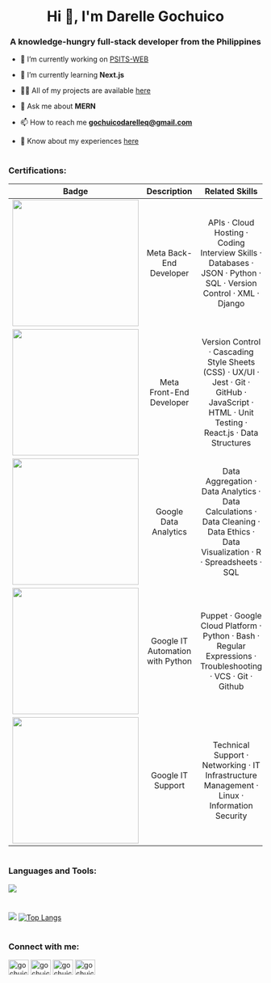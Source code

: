 <h1 align="center">Hi 👋, I'm Darelle Gochuico</h1>
<h3 align="center">A knowledge-hungry full-stack developer from the Philippines</h3>

- 🔭 I’m currently working on [PSITS-WEB](https://github.com/PSITS-UC-MAIN/PSITS-WEB)

- 🌱 I’m currently learning **Next.js**

- 👨‍💻 All of my projects are available [here](https://gochuicod.github.io/pages/gallery.html)

- 💬 Ask me about **MERN**

- 📫 How to reach me **gochuicodarelleq@gmail.com**

- 📄 Know about my experiences [here](https://drive.google.com/file/d/1nU1a2pgAlr7f22wL5Hsilv6QBmwOfAOu/view?usp=sharing)

#

<h3 align="left">Certifications:</h3>

<table>
  <thead>
    <tr>
      <th>Badge</th>
      <th>Description</th>
      <th>Related Skills</th>
    </tr>
  </thead>
  <tbody>
    <tr>
      <td align="center">
        <a href="https://www.credly.com/badges/b4387cc9-d37d-40f1-b4d5-e65c41401d5d/public_url" target="_blank">
          <img src="https://images.credly.com/size/340x340/images/4d81763c-b917-4ab9-92be-103af95c0a21/image.png" width=250/>
        </a>
      </td>
      <td align="center">Meta Back-End Developer</td>
      <td align="center">APIs · Cloud Hosting · Coding Interview Skills · Databases · JSON · Python · SQL · Version Control · XML · Django
      </td>
    </tr>
    <tr>
      <td align="center">
        <a href="https://www.credly.com/badges/b610906a-5429-4e46-9f43-cf2b37cefa1c/public_url" target="_blank">
          <img src="https://images.credly.com/size/340x340/images/e91ed0b0-842b-417f-8d2f-b07535febdda/image.png" width=250/>
        </a>
      </td>
      <td align="center">Meta Front-End Developer</td>
      <td align="center">Version Control · Cascading Style Sheets (CSS) · UX/UI · Jest · Git · GitHub · JavaScript · HTML · Unit Testing · React.js · Data Structures</td>
    </tr>
    <tr>
      <td align="center">
        <a href="https://www.credly.com/badges/104a2c8d-13fd-410b-b872-6710db217b8a/public_url" target="_blank">
          <img src="https://images.credly.com/size/340x340/images/d41de2b7-cbc2-47ec-bcf1-ebecbe83872f/GCC_badge_DA_1000x1000.png" width=250/>
        </a>
      </td>
      <td align="center">Google Data Analytics</td>
      <td align="center">Data Aggregation · Data Analytics · Data Calculations · Data Cleaning · Data Ethics · Data Visualization · R · Spreadsheets · SQL</td>
    </tr>
    <tr>
      <td align="center">
        <a href="https://www.credly.com/badges/aa9ea310-ea73-4c82-a090-4d0e009e6cb1/public_url" target="_blank">
          <img src="https://images.credly.com/size/340x340/images/efbdc0d6-b46e-4e3c-8cf8-2314d8a5b971/GCC_badge_python_1000x1000.png" width=250/>
        </a>
      </td>
      <td align="center">Google IT Automation with Python</td>
      <td align="center">Puppet · Google Cloud Platform · Python · Bash · Regular Expressions · Troubleshooting · VCS · Git · Github</td>
    </tr>
    <tr>
      <td align="center">
        <a href="https://www.credly.com/badges/f4361e30-a2f9-402d-a005-5e9f515c9854/public_url" target="_blank">
          <img src="https://images.credly.com/size/340x340/images/fb97a12f-c0f1-4f37-9b7d-4a830199fe84/GCC_badge_IT_Support_1000x1000.png" width=250/>
        </a>
      </td>
      <td align="center">Google IT Support</td>
      <td align="center">Technical Support · Networking · IT Infrastructure Management · Linux · Information Security</td>
    </tr>
  </tbody>
</table>

#

<h3 align="left">Languages and Tools:</h3>

[![](https://skillicons.dev/icons?i=html,css,js,ts,mongodb,express,react,nodejs,php,python,flask,mysql,git,bootstrap,tailwind,c,java,jquery,bash,linux,figma,vim,vscode,django)](https://skillicons.dev)

#

![](https://github-readme-stats.vercel.app/api?username=gochuicod&show_icons=true&theme=transparent&hide_title=true)
[![Top Langs](https://github-readme-stats.vercel.app/api/top-langs/?username=anuraghazra&layout=compact)](https://github.com/anuraghazra/github-readme-stats)

#

<h3 align="left">Connect with me:</h3>
<p align="left">
<a href="https://twitter.com/gochuicod" target="blank"><img align="center" src="https://raw.githubusercontent.com/rahuldkjain/github-profile-readme-generator/master/src/images/icons/Social/twitter.svg" alt="gochuicod" height="30" width="40" /></a>
<a href="https://linkedin.com/in/gochuicod" target="blank"><img align="center" src="https://raw.githubusercontent.com/rahuldkjain/github-profile-readme-generator/master/src/images/icons/Social/linked-in-alt.svg" alt="gochuicod" height="30" width="40" /></a>
<a href="https://fb.com/gochuicodd" target="blank"><img align="center" src="https://raw.githubusercontent.com/rahuldkjain/github-profile-readme-generator/master/src/images/icons/Social/facebook.svg" alt="gochuicodd" height="30" width="40" /></a>
<a href="https://instagram.com/gochuicod" target="blank"><img align="center" src="https://raw.githubusercontent.com/rahuldkjain/github-profile-readme-generator/master/src/images/icons/Social/instagram.svg" alt="gochuicod" height="30" width="40" /></a>
</p>
